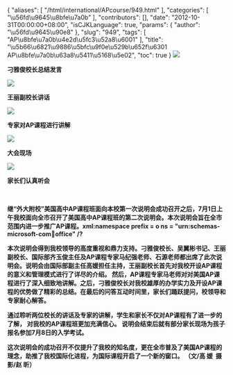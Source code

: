 {
    "aliases": [
        "/html/international/APcourse/949.html"
    ],
    "categories": [
        "\u56fd\u9645\u8bfe\u7a0b"
    ],
    "contributors": [],
    "date": "2012-10-31T00:00:00+08:00",
    "isCJKLanguage": true,
    "params": {
        "author": "\u56fd\u9645\u90e8"
    },
    "slug": "949",
    "tags": [
        "AP\u8bfe\u7a0b\u4e2d\u5fc3\u52a8\u6001"
    ],
    "title": "\u5b66\u6821\u9886\u5bfc\u9f0e\u529b\u652f\u6301 AP\u8bfe\u7a0b\u63a8\u5411\u5168\u5e02",
    "toc": true
}
**![](https://cdn.tfls.online/mirror/full/9f81cd869731934c0b7d4b86e7a685bcf5e8c1db.jpg)**

**刁雅俊校长总结发言**

**![](https://cdn.tfls.online/mirror/full/45faf75357379aac8508874f0576bfd62a6f3ddf.jpg)**

**王丽副校长讲话**

**![](https://cdn.tfls.online/mirror/full/00e1b1f18f9f0f64ec4f0042bec9908fd1f22f1c.jpg)**

**专家对AP课程进行讲解**

**![](https://cdn.tfls.online/mirror/full/bb8d6627fffb8312c2dbf124fcc5ba41cc58bc0e.jpg)**

**大会现场**

**![](https://cdn.tfls.online/mirror/full/7b57cbd2a607e0040130735cb5989c0f04ce52bc.jpg)**

**家长们认真听会**

 

**继“外大附校”美国高中AP课程班面向本校第一次说明会成功召开之后，7月1日上午我校面向全市召开了美国高中AP课程班的第二次说明会。本次说明会旨在全市范围内进一步推广AP课程。xml:namespace prefix = o ns = "urn:schemas-microsoft-com:office:office" /?**

**本次说明会得到我校领导的高度重视和鼎力支持。刁雅俊校长、吴翼彬书记、王丽副校长、国际部齐玉俊主任及AP课程专家马纪强老师、石源老师都出席了此次说明会。说明会由国际部副主任高媛担任主持，王丽副校长首先对我校开设AP课程的意义和管理模式进行了详尽的介绍。 然后，AP课程专家马老师对对美国AP课程进行了深入细致地讲解。之后，刁雅俊校长对我校雄厚的办学实力及开设AP课程的优势做了精彩的总结。在最后的问答互动时间里，家长们踊跃提问，校领导和专家耐心解答。**

**通过聆听两位校长的讲话及专家的讲解，学生和家长不仅对AP课程有了进一步的了解， 对我校的AP课程班更加充满信心。 说明会结束后就有部分家长现场为孩子报名参加7月8日的入学考试。**

**这次说明会的成功召开不仅提升了我校的知名度，更在全市普及了美国AP课程的理念，助推了我校国际化进程，为国际课程开启了一个新的窗口。 （文/高 媛  摄影/赵 昕）**

